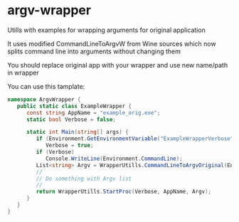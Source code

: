 # argv-wrapper
Utills with examples for wrapping arguments for original application

It uses modified CommandLineToArgvW from Wine sources which now splits command line into arguments without changing them

You should replace original app with your wrapper and use new name/path in wrapper

You can use this tamplate:
```cs
namespace ArgvWrapper {
   public static class ExampleWrapper {
      const string AppName = "example_orig.exe";
      static bool Verbose = false;

      static int Main(string[] args) {
         if (Environment.GetEnvironmentVariable("ExampleWrapperVerbose") == "1")
            Verbose = true;
         if (Verbose)
            Console.WriteLine(Environment.CommandLine);
         List<string> Argv = WrapperUtills.CommandLineToArgvOriginal(Environment.CommandLine);
         //
         // Do something with Argv list
         //
         return WrapperUtills.StartProc(Verbose, AppName, Argv);
      }
   }
}
```
